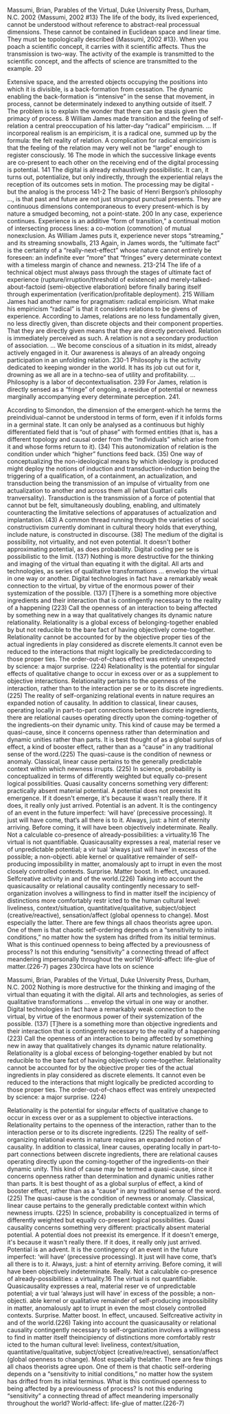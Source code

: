 ﻿Massumi, Brian, Parables of the Virtual, Duke University Press, Durham, N.C. 2002
{Massumi, 2002 #13}
The life of the body, its lived experienced, cannot be understood without reference to abstract-real processual dimensions.  These cannot be contained in Euclidean space and linear time. They must be topologically described {Massumi, 2002 #13}.
When you poach a scientific concept, it carries with it scientific affects. Thus the transmission is two-way. The activity of the example is transmitted to the scientific concept, and the affects of science are transmitted to the example. 20

Extensive space, and the arrested objects occupying the positions into which it is divisible, is a back-formation from cessation. The dynamic enabling the back-formation is “intensive” in the sense that movement, in process, cannot be determinately indexed to anything outside of itself. 7 
The problem is to explain the wonder that there can be stasis given the primacy of process. 8
William James made transition and the feeling of self-relation a central preoccupation of his latter-day “radical” empiricism.  ... If incorporeal realism is an empiricism, it is a radical one, summed up by the formula: the felt reality of relation. A complication for radical empiricism is that the feeling of the relation may very well not be “large” enough to register consciously. 16
The mode in which the successive linkage events are co-present to each other on the receiving end of the digital processing is potential.  141
The digital is already exhaustively possibilistic. It can, it turns out, potentialize, but only indirectly, through the experiential relays the reception of its outcomes sets in motion.  The processing may be digital - but the analog is the process 141-2
The basic of Henri Bergson’s philosophy ..., is that past and future are not just strungout punctual presents. They are continuous dimensions contemporaneous to every present-which is by nature a smudged becoming, not a point-state. 200
In any case, experience continues. Experience is an additive “form of transition,” a continual motion of intersecting process lines: a co-motion (commotion) of mutual nonexclusion. As William James puts it, experience never stops “streaming,” and its streaming snowballs, 213
Again, in James words, the “ultimate fact” is the certainty of a “really-next-effect” whose nature cannot entirely be foreseen: an indefinite ever “more” that “fringes” every determinate context with a timeless margin of chance and newness. 213-214
The life of a technical object must always pass through the stages of ultimate fact of experience (rupture/irruption/threshold of existence) and merely-talked-about-factoid (semi-objective elaboration) before finally baring itself through experimentation (verification/profitable deployment). 215
William James had another name for pragmatism: radical empiricism. What make his empiricism “radical” is that it considers relations to be givens of experience. According to James, relations are no less fundamentally given, no less directly given, than discrete objects and their component properties. That they are directly given means that they are directly perceived. Relation is immediately perceived as such. A relation is not a secondary production of association.  ... We become conscious of a situation in its midst, already actively engaged in it. Our awareness is always of an already ongoing participation in an unfolding relation. 230-1
Philosophy is the activity dedicated to keeping wonder in the world. It has its job cut out for it, drowning as we all are in a techno-sea of utility and profitability.  ... Philosophy is a labor of decontextualisation. 239
For James, relation is directly sensed as a “fringe” of ongoing, a residue of potential or newness marginally accompanying every determinate perception. 241.

According to Simondon, the dimension of the emergent-which he terms the preindividual-cannot be understood in terms of form, even if it infolds forms in a germinal state. It can only be analysed as a continuous but highly differentiated field that is “out of phase” with formed entities (that is, has a different topology and causal order from the “individuals” which arise from it and whose forms return to it). (34)
This autonomization of relation is the condition under which “higher” functions feed back. (35)
One way of conceptualizing the non-ideological means by which ideology is produced might deploy the notions of induction and transduction-induction being the triggering of a qualification, of a containment, an actualization, and transduction being the transmission of an impulse of virtuality from one actualization to another and across them all (what Guattari calls tranversality). Transduction is the transmission of a force of potential that cannot but be felt, simultaneously doubling, enabling, and ultimately counteracting the limitative selections of apparatuses of actualization and implantation. (43)
A common thread running through the varieties of social constructivism currently dominant in cultural theory holds that everything, include nature, is constructed in discourse. (38)
The medium of the digital is possibility, not virtuality, and not even potential. It doesn't bother approximating potential, as does probability. Digital coding per se is possibilistic to the limit. (137)
Nothing is more destructive for the thinking and imaging of the virtual than equating it with the digital. All arts and technologies, as series of qualitative transformations ... envelop the virtual in one way or another. Digital technologies in fact have a remarkably weak connection to the virtual, by virtue of the enormous power of their systemization of the possible. (137)
[T]here is a something more  objective ingredients and their interaction that is contingently necessary to the reality of a happening (223)
Call the openness of an interaction to being affected by something new in a way that qualitatively changes its dynamic nature relationality. Relationality is a global excess of belonging-together enabled by but not reducible to the bare fact of having objectively come-together. Relationality cannot be accounted for by the objective proper ties of the actual ingredients in play considered as discrete elements.It cannot even be reduced to the interactions that might logically be predictedaccording to those proper ties. The order-out-of-chaos effect was entirely unexpected by science: a major surprise. (224)
Relationality is the potential for singular effects of qualitative change to occur in excess over or as a supplement to objective interactions. Relationality pertains to the openness of the interaction, rather than to the interaction per se or to its discrete ingredients. (225)
The reality of self-organizing relational events in nature requires an expanded notion of causality. In addition to classical, linear causes, operating locally in part-to-part connections between discrete ingredients, there are relational causes operating directly upon the coming-together of the ingredients-on their dynamic unity. This kind of cause may be termed a quasi-cause, since it concerns openness rather than determination and dynamic unities rather than parts. It is best thought of as a global surplus of effect, a kind of booster effect, rather than as a “cause” in any traditional sense of the word.(225)
The quasi-cause is the condition of newness or anomaly. Classical, linear cause pertains to the generally predictable context within which newness irrupts. (225)
In science, probability is conceptualized in terms of differently weighted but equally co-present logical possibilities. Quasi causality concerns something very different: practically absent material potential. A potential does not preexist its emergence. If it doesn't emerge, it's because it wasn't really there. If it does, it really only just arrived. Potential is an advent. It is the contingency of an event in the future imperfect: ‘will have’ (precessive processing). It just will have come, that’s all there is to it. Always, just: a hint of eternity arriving. Before coming, it will have been objectively indeterminate. Really. Not a calculable co-presence of already-possibilities: a virtuality.16 The virtual is not quantifiable. Quasicausality expresses a real, material reser ve of unpredictable potential; a vir tual ‘always just will have’ in excess of the possible; a non-objecti. able kernel or qualitative remainder of self-producing impossibility in matter, anomalously apt to irrupt in even the most closely controlled contexts. Surprise. Matter boost. In effect, uncaused. Selfcreative activity in and of the world.(226)
Taking into account the quasicausality or relational causality contingently necessary to self-organization involves a willingness to find in matter itself the incipiency of distinctions more comfortably restr icted to the human cultural level: liveliness, context/situation, quantitative/qualitative, subject/object (creative/reactive), sensation/affect (global openness to change). Most especially the latter. There are few things all chaos theorists agree upon. One of them is that chaotic self-ordering depends on a “sensitivity to initial conditions,” no matter how the system has drifted from its initial terminus. What is this continued openness to being affected by a previousness of process? Is not this enduring “sensitivity” a connecting thread of affect meandering impersonally throughout the world? World-affect: life-glue of matter.(226-7)
pages 230circa have lots on science

Massumi, Brian, Parables of the Virtual, Duke University Press, Durham, N.C. 2002
Nothing is more destructive for the thinking and imaging of the virtual than equating it with the digital. All arts and technologies, as series of qualitative transformations ... envelop the virtual in one way or another. Digital technologies in fact have a remarkably weak connection to the virtual, by virtue of the enormous power of their systemization of the possible. (137)
[T]here is a something more  than objective ingredients and their interaction that is contingently necessary to the reality of a happening (223)
Call the openness of an interaction to being affected by something new in away that qualitatively changes its dynamic nature relationality. Relationality is a global excess of belonging-together enabled by but not reducible to the bare fact of having objectively come-together. Relationality cannot be accounted for by the objective proper ties of the actual ingredients in play considered as discrete elements. It cannot even be reduced to the interactions that might logically be predicted according to those proper ties. The order-out-of-chaos effect was entirely unexpected by science: a major surprise. (224)

Relationality is the potential for singular effects of qualitative change to occur in excess over or as a supplement to objective interactions. Relationality pertains to the openness of the interaction, rather than to the interaction perse or to its discrete ingredients. (225)
The reality of self-organizing relational events in nature requires an expanded notion of causality. In addition to classical, linear causes, operating locally in part-to-part connections between discrete ingredients, there are relational causes operating directly upon the coming-together of the ingredients-on their dynamic unity. This kind of cause may be termed a quasi-cause, since it concerns openness rather than determination and dynamic unities rather than parts. It is best thought of as a global surplus of effect, a kind of booster effect, rather than as a “cause” in any traditional sense of the word.(225)
The quasi-cause is the condition of newness or anomaly. Classical, linear cause pertains to the generally predictable context within which newness irrupts. (225)
In science, probability is conceptualized in terms of differently weighted but equally co-present logical possibilities. Quasi causality concerns something very different: practically absent material potential. A potential does not preexist its emergence. If it doesn't emerge, it's because it wasn't really there. If it does, it really only just arrived. Potential is an advent. It is the contingency of an event in the future imperfect: ‘will have’ (precessive processing). It just will have come, that’s all there is to it. Always, just: a hint of eternity arriving. Before coming, it will have been objectively indeterminate. Really. Not a calculable co-presence of already-possibilities: a virtuality.16 The virtual is not quantifiable. Quasicausality expresses a real, material reser ve of unpredictable potential; a vir tual ‘always just will have’ in excess of the possible; a non-objecti. able kernel or qualitative remainder of self-producing impossibility in matter, anomalously apt to irrupt in even the most closely controlled contexts. Surprise. Matter boost. In effect, uncaused. Selfcreative activity in and of the world.(226)
Taking into account the quasicausality or relational causality contingently necessary to self-organization involves a willingness to find in matter itself theincipiency of distinctions more comfortably restr icted to the human cultural level: liveliness, context/situation, quantitative/qualitative, subject/object (creative/reactive), sensation/affect (global openness to change). Most especially thelatter. There are few things all chaos theorists agree upon. One of them is that chaotic self-ordering depends on a “sensitivity to initial conditions,” no matter how the system has drifted from its initial terminus. What is this continued openness to being affected by a previousness of process? Is not this enduring “sensitivity” a connecting thread of affect meandering impersonally throughout the world? World-affect: life-glue of matter.(226-7)

